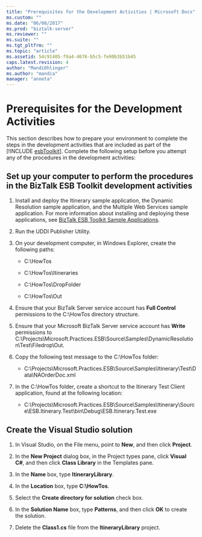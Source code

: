 ```yaml
---
title: "Prerequisites for the Development Activities | Microsoft Docs"
ms.custom: ""
ms.date: "06/08/2017"
ms.prod: "biztalk-server"
ms.reviewer: ""
ms.suite: ""
ms.tgt_pltfrm: ""
ms.topic: "article"
ms.assetid: 54c91405-f9a4-4676-b5c5-fe90b3b51b45
caps.latest.revision: 4
author: "MandiOhlinger"
ms.author: "mandia"
manager: "anneta"
---
```

# Prerequisites for the Development Activities
This section describes how to prepare your environment to complete the steps in the development activities that are included as part of the [!INCLUDE [esbToolkit](../includes/esbtoolkit-md.md)]. Complete the following setup before you attempt any of the procedures in the development activities:  
  
## Set up your computer to perform the procedures in the BizTalk ESB Toolkit development activities  
  
1.  Install and deploy the Itinerary sample application, the Dynamic Resolution sample application, and the Multiple Web Services sample application. For more information about installing and deploying these applications, see [BizTalk ESB Toolkit Sample Applications](../esb-toolkit/biztalk-esb-toolkit-sample-applications.md).  
  
2.  Run the UDDI Publisher Utility.  
  
3.  On your development computer, in Windows Explorer, create the following paths:  
  
    -   C:\HowTos  
  
    -   C:\HowTos\Itineraries  
  
    -   C:\HowTos\DropFolder  
  
    -   C:\HowTos\Out  
  
4.  Ensure that your BizTalk Server service account has **Full Control** permissions to the C:\HowTos directory structure.  
  
5.  Ensure that your Microsoft BizTalk Server service account has **Write** permissions to C:\Projects\Microsoft.Practices.ESB\Source\Samples\DynamicResolution\Test\Filedrop\Out.  
  
6.  Copy the following test message to the C:\HowTos folder:  
  
    -   C:\Projects\Microsoft.Practices.ESB\Source\Samples\Itinerary\Test\Data\NAOrderDoc.xml  
  
7.  In the C:\HowTos folder, create a shortcut to the Itinerary Test Client application, found at the following location:  
  
    -   C:\Projects\Microsoft.Practices.ESB\Source\Samples\Itinerary\Source\ESB.Itinerary.Test\bin\Debug\ESB.Itinerary.Test.exe  
  
## Create the Visual Studio solution  
  
1.  In Visual Studio, on the File menu, point to **New**, and then click **Project**.  
  
2.  In the **New Project** dialog box, in the Project types pane, click **Visual C#**, and then click **Class Library** in the Templates pane.  
  
3.  In the **Name** box, type **ItineraryLibrary**.  
  
4.  In the **Location** box, type **C:\HowTos**.  
  
5.  Select the **Create directory for solution** check box.  
  
6.  In the **Solution Name** box, type **Patterns**, and then click **OK** to create the solution.  
  
7.  Delete the **Class1.cs** file from the **ItineraryLibrary** project.